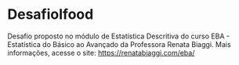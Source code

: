 # DesafioIfood
Desafio proposto no módulo de Estatística Descritiva do curso EBA - Estatística do Básico ao Avançado da Professora Renata Biaggi. Mais informações, acesse o site: https://renatabiaggi.com/eba/
